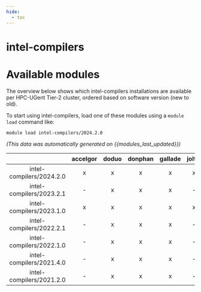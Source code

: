 ```yaml
---
hide:
  - toc
---
```


intel-compilers
===============

# Available modules


The overview below shows which intel-compilers installations are available per HPC-UGent Tier-2 cluster, ordered based on software version (new to old).

To start using intel-compilers, load one of these modules using a `module load` command like:

```shell
module load intel-compilers/2024.2.0
```

*(This data was automatically generated on {{modules_last_updated}})*  

| |accelgor|doduo|donphan|gallade|joltik|shinx|skitty|
| :---: | :---: | :---: | :---: | :---: | :---: | :---: | :---: |
|intel-compilers/2024.2.0|x|x|x|x|x|x|x|
|intel-compilers/2023.2.1|-|x|x|x|-|x|x|
|intel-compilers/2023.1.0|x|x|x|x|x|x|x|
|intel-compilers/2022.2.1|-|x|x|x|-|-|-|
|intel-compilers/2022.1.0|-|x|x|x|-|x|-|
|intel-compilers/2021.4.0|-|x|x|x|-|-|-|
|intel-compilers/2021.2.0|-|x|x|x|-|-|-|
